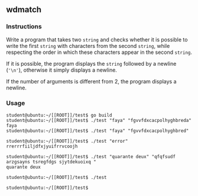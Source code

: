 ## wdmatch

### Instructions

Write a program that takes two `string` and checks whether it is possible to write the first `string` with characters from the second `string`, while respecting the order in which these characters appear in the second `string`.

If it is possible, the program displays the `string` followed by a newline (`'\n'`), otherwise it simply displays a newline.

If the number of arguments is different from 2, the program displays a newline.

### Usage

```console
student@ubuntu:~/[[ROOT]]/test$ go build
student@ubuntu:~/[[ROOT]]/test$ ./test "faya" "fgvvfdxcacpolhyghbreda"
faya
student@ubuntu:~/[[ROOT]]/test$ ./test "faya" "fgvvfdxcacpolhyghbred"

student@ubuntu:~/[[ROOT]]/test$ ./test "error" rrerrrfiiljdfxjyuifrrvcoojh

student@ubuntu:~/[[ROOT]]/test$ ./test "quarante deux" "qfqfsudf arzgsayns tsregfdgs sjytdekuoixq "
quarante deux

student@ubuntu:~/[[ROOT]]/test$ ./test

student@ubuntu:~/[[ROOT]]/test$
```
